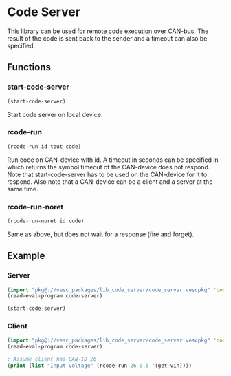 # Code Server

This library can be used for remote code execution over CAN-bus. The result of the code is sent back to the sender and a timeout can also be specified.

## Functions

### start-code-server

```clj
(start-code-server)
```

Start code server on local device.

### rcode-run

```clj
(rcode-run id tout code)
```

Run code on CAN-device with id. A timeout in seconds can be specified in which returns the symbol timeout of the CAN-device does not respond. Note that start-code-server has to be used on the CAN-device for it to respond. Also note that a CAN-device can be a client and a server at the same time.

### rcode-run-noret

```clj
(rcode-run-noret id code)
```

Same as above, but does not wait for a response (fire and forget).

## Example

### Server

```clj
(import "pkg@://vesc_packages/lib_code_server/code_server.vescpkg" 'code-server)
(read-eval-program code-server)

(start-code-server)
```

### Client

```clj
(import "pkg@://vesc_packages/lib_code_server/code_server.vescpkg" 'code-server)
(read-eval-program code-server)

; Assume client has CAN-ID 26
(print (list "Input Voltage" (rcode-run 26 0.5 '(get-vin))))
```
